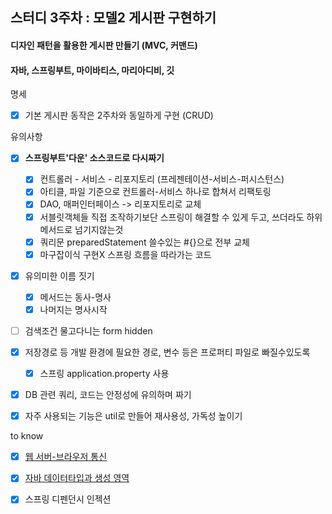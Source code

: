## 스터디 3주차  : 모델2 게시판 구현하기

#### 디자인 패턴을 활용한 게시판 만들기 (MVC, 커맨드)
#### 자바, 스프링부트, 마이바티스, 마리아디비, 깃

명세

- [x] 기본 게시판 동작은 2주차와 동일하게 구현 (CRUD)

유의사항

- [x] **스프링부트'다운' 소스코드로 다시짜기** 
  - [x] 컨트롤러 - 서비스 - 리포지토리 (프레젠테이션-서비스-퍼시스턴스)
  - [x] 아티클, 파일 기준으로 컨트롤러-서비스 하나로 합쳐서 리팩토링
  - [x] DAO, 매퍼인터페이스 -> 리포지토리로 교체
  - [x] 서블릿객체들 직접 조작하기보단 스프링이 해결할 수 있게 두고, 쓰더라도 하위 메서드로 넘기지않는것
  - [x] 쿼리문 preparedStatement 쓸수있는 #{}으로 전부 교체
  - [x] 마구잡이식 구현X 스프링 흐름을 따라가는 코드
- [x] 유의미한 이름 짓기
  - [x] 메서드는 동사-명사
  - [x] 나머지는 명사시작
- [ ] 검색조건 물고다니는 form hidden
- [x] 저장경로 등 개발 환경에 필요한 경로, 변수 등은 프로퍼티 파일로 빠질수있도록
    - [x] 스프링 application.property 사용
- [x] DB 관련 쿼리, 코드는 안정성에 유의하며 짜기
- [x] 자주 사용되는 기능은 util로 만들어 재사용성, 가독성 높이기


to know

- [x] [웹 서버-브라우저 통신](https://devpanda.tistory.com/92)
- [x] [자바 데이터타입과 생성 영역](https://devpanda.tistory.com/91)
- [x] 스프링 디펜던시 인젝션 


